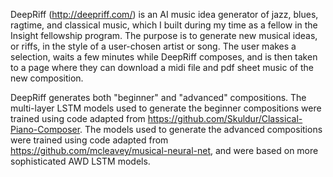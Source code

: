 DeepRiff (http://deepriff.com/) is an AI music idea generator of jazz, blues, ragtime, and classical music, which I built 
during my time as a fellow in the Insight fellowship program. The purpose is to generate new musical ideas,
or riffs, in the style of a user-chosen artist or song. The user makes a selection, waits a few minutes while DeepRiff
composes, and is then taken to a page where they can download a midi file and pdf sheet music of the new composition. 

DeepRiff generates both "beginner" and "advanced" compositions. The multi-layer LSTM models used to generate the beginner compositions were
trained using code adapted from https://github.com/Skuldur/Classical-Piano-Composer. The models used to generate the 
advanced compositions were trained using code adapted from https://github.com/mcleavey/musical-neural-net, and were based on 
more sophisticated AWD LSTM models. 
